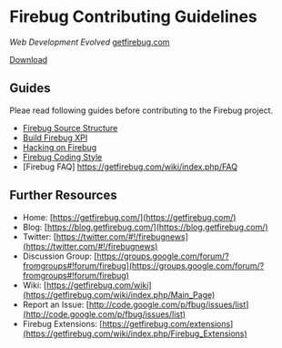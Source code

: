 Firebug Contributing Guidelines
===============================
*Web Development Evolved* [getfirebug.com](https://getfirebug.com)

[Download](https://addons.mozilla.org/en-US/firefox/addon/firebug/)

Guides
------
Pleae read following guides before contributing to the Firebug project.

* [Firebug Source Structure](https://getfirebug.com/wiki/index.php/Source)
* [Build Firebug XPI](https://getfirebug.com/wiki/index.php/Simple_Firebug_build)
* [Hacking on Firebug](http://www.softwareishard.com/blog/firebug/hacking-on-firebug/)
* [Firebug Coding Style](https://getfirebug.com/wiki/index.php/Firebug_Coding_Style)
* [Firebug FAQ] https://getfirebug.com/wiki/index.php/FAQ

Further Resources
-----------------
* Home: [https://getfirebug.com/](https://getfirebug.com/)
* Blog: [https://blog.getfirebug.com/](https://blog.getfirebug.com/)
* Twitter: [https://twitter.com/#!/firebugnews](https://twitter.com/#!/firebugnews)
* Discussion Group: [https://groups.google.com/forum/?fromgroups#!forum/firebug](https://groups.google.com/forum/?fromgroups#!forum/firebug)
* Wiki: [https://getfirebug.com/wiki](https://getfirebug.com/wiki/index.php/Main_Page)
* Report an Issue: [http://code.google.com/p/fbug/issues/list](http://code.google.com/p/fbug/issues/list)
* Firebug Extensions: [https://getfirebug.com/extensions](https://getfirebug.com/wiki/index.php/Firebug_Extensions)
